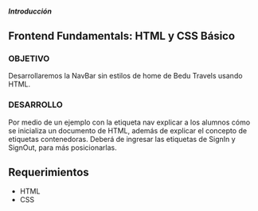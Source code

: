 ##### Introducción
## Frontend Fundamentals: HTML y CSS Básico

### OBJETIVO

Desarrollaremos la NavBar sin estilos de home de Bedu Travels usando HTML.


### DESARROLLO

Por medio de un ejemplo con la etiqueta nav explicar a los alumnos cómo se inicializa un documento de HTML, además de explicar el concepto de etiquetas contenedoras.
Deberá de ingresar las etiquetas de SignIn y SignOut, para más posicionarlas.


## Requerimientos
- HTML
- CSS
